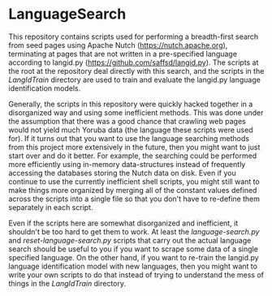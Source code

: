 # LanguageSearch #

This repository contains scripts used for performing 
a breadth-first search from seed pages using Apache Nutch 
(https://nutch.apache.org), terminating at pages that are 
not written in a pre-specified language according to langid.py 
(https://github.com/saffsd/langid.py).  The scripts at the
root at the repository deal directly with this search,
and the scripts in the *LangIdTrain* directory are used to 
train and evaluate
the langid.py language identification models.

Generally, the scripts in this repository were quickly hacked together
in a disorganized way and using some inefficient methods.  This was done
under the assumption that there was a good chance that 
crawling web pages would not yield much Yoruba data (the language
these scripts were used for).  If it turns out that you want to use the
language searching methods from this project more extensively in the future,
then you might want to just start over and do it better.  For example,
the searching could be performed more efficiently using in-memory 
data-structures
instead of frequently accessing the databases storing the Nutch data on
disk.  Even if you continue to use the currently 
inefficient shell scripts, you might still want to make things more organized
by
merging all of the constant values 
defined across the scripts into a single
file so that you don't have to re-define them separately in each script.

Even if the scripts here are somewhat disorganized 
and inefficient, it shouldn't 
be too hard to get them to work.  At least the 
*language-search.py* and
*reset-language-search.py* scripts that carry out 
the actual language search
should be useful to you if you want to scrape some 
data of a single specified 
language.  On the other hand, if you want to 
re-train the langid.py language
identification model with new languages, then 
you might want to write your
own scripts to do that instead of trying to 
understand the mess of things
in the *LangIdTrain* directory.

